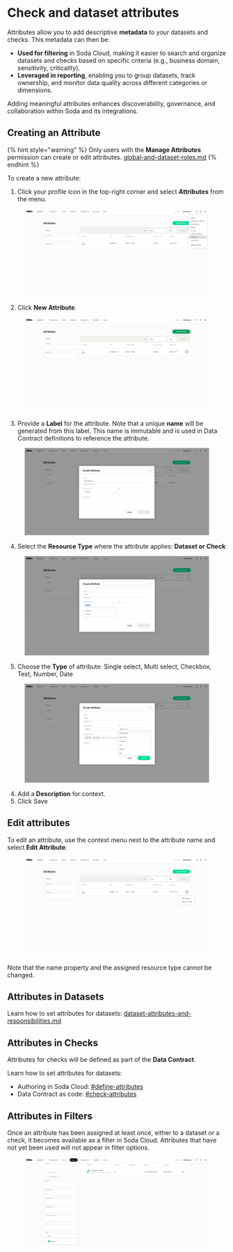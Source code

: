 # Check and dataset attributes

Attributes allow you to add descriptive **metadata** to your datasets and checks. This metadata can then be:

* **Used for filtering** in Soda Cloud, making it easier to search and organize datasets and checks based on specific criteria (e.g., business domain, sensitivity, criticality).
* **Leveraged in reporting**, enabling you to group datasets, track ownership, and monitor data quality across different categories or dimensions.

Adding meaningful attributes enhances discoverability, governance, and collaboration within Soda and its integrations.

## Creating an Attribute

{% hint style="warning" %}
Only users with the **Manage Attributes** permission can create or edit attributes. [global-and-dataset-roles.md](../organization-and-admin-settings/global-and-dataset-roles.md "mention")
{% endhint %}

To create a new attribute:

1. Click your profile icon in the top-right corner and select **Attributes** from the menu.

<figure><img src="../.gitbook/assets/Screenshot 2025-05-29 at 9.29.53 PM.png" alt=""><figcaption></figcaption></figure>

2. Click **New Attribute**.

<figure><img src="../.gitbook/assets/create-attribute-0.png" alt=""><figcaption></figcaption></figure>

3. Provide a **Label** for the attribute. Note that a unique **name** will be generated from this label. This name is immutable and is used in Data Contract definitions to reference the attribute.

<figure><img src="../.gitbook/assets/Screenshot 2025-05-29 at 9.32.10 PM.png" alt=""><figcaption></figcaption></figure>

4. Select the **Resource Type** where the attribute applies: **Dataset or Check**

<figure><img src="../.gitbook/assets/create-attribute-1 (1).png" alt=""><figcaption></figcaption></figure>

5. Choose the **Type** of attribute: Single select, Multi select, Checkbox, Text, Number, Date

<figure><img src="../.gitbook/assets/create-attribute-2.png" alt=""><figcaption></figcaption></figure>

4. Add a **Description** for context.
5. Click Save

## Edit attributes

To edit an attribute, use the context menu next to the attribute name and select **Edit Attribute**.

<figure><img src="../.gitbook/assets/edit-attribute.png" alt=""><figcaption></figcaption></figure>

Note that the name property and the assigned resource type cannot be changed.

## Attributes in Datasets

Learn how to set attributes for datasets: [dataset-attributes-and-responsibilities.md](../dataset-attributes-and-responsibilities.md "mention")

## Attributes in Checks

Attributes for checks will be defined as part of the **Data Contract**.&#x20;

Learn how to set attributes for datasets:&#x20;

* Authoring in Soda Cloud: [#define-attributes](../data-testing/cloud-managed-data-contract/author-a-contract-in-soda-cloud.md#define-attributes "mention")
* Data Contract as code: [#check-attributes](../reference/contract-language-reference.md#check-attributes "mention")

## Attributes in Filters

Once an attribute has been assigned at least once, either to a dataset or a check, it becomes available as a filter in Soda Cloud. Attributes that have not yet been used will not appear in filter options.

<figure><img src="../.gitbook/assets/Screenshot 2025-05-29 at 9.36.37 PM.png" alt=""><figcaption></figcaption></figure>

